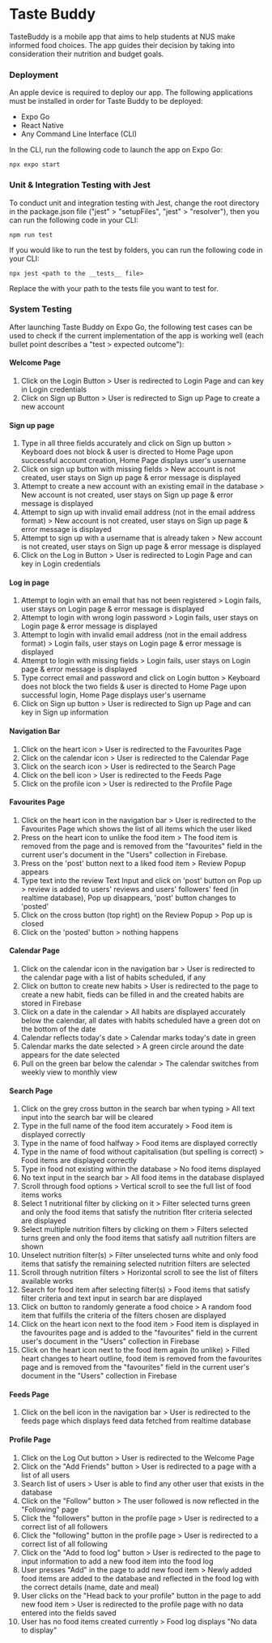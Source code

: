 # Taste Buddy
TasteBuddy is a mobile app that aims to help students at NUS make informed food choices. The app guides their decision by taking into consideration their nutrition and budget goals.

### Deployment
An apple device is required to deploy our app. The following applications must be installed in order for Taste Buddy to be deployed:
- Expo Go
- React Native
- Any Command Line Interface (CLI)

In the CLI, run the following code to launch the app on Expo Go:
```
npx expo start
```

### Unit & Integration Testing with Jest
To conduct unit and integration testing with Jest, change the root directory in the package.json file ("jest" > "setupFiles", "jest" > "resolver"), then you can run the following code in your CLI:
```
npm run test
```

If you would like to run the test by folders, you can run the following code in your CLI:
```
npx jest <path to the __tests__ file>
```
Replace the <path to the tests file> with your path to the tests file you want to test for. 

### System Testing
After launching Taste Buddy on Expo Go, the following test cases can be used to check if the current implementation of the app is working well (each bullet point describes a "test > expected outcome"):
#### Welcome Page
1. Click on the Login Button > User is redirected to Login Page and can key in Login credentials
2. Click on Sign up Button > User is redirected to Sign up Page to create a new account
#### Sign up page
1. Type in all three fields accurately and click on Sign up button > Keyboard does not block & user is directed to Home Page upon successful account creation, Home Page displays user's username
2. Click on sign up button with missing fields > New account is not created, user stays on Sign up page & error message is displayed 
3. Attempt to create a new account with an existing email in the database > New account is not created, user stays on Sign up page & error message is displayed
4. Attempt to sign up with invalid email address (not in the email address format) > New account is not created, user stays on Sign up page & error message is displayed
5. Attempt to sign up with a username that is already taken > New account is not created, user stays on Sign up page & error message is displayed
6. Click on the Log in Button > User is redirected to Login Page and can key in Login credentials
#### Log in page
1. Attempt to login with an email that has not been registered > Login fails, user stays on Login page & error message is displayed
2. Attempt to login with wrong login password > Login fails, user stays on Login page & error message is displayed
3. Attempt to login with invalid email address (not in the email address format) > Login fails, user stays on Login page & error message is displayed
4. Attempt to login with missing fields > Login fails, user stays on Login page & error message is displayed
5. Type correct email and password and click on Login button > Keyboard does not block the two fields & user is directed to Home Page upon successful login, Home Page displays user's username
6. Click on Sign up button > User is redirected to Sign up Page and can key in Sign up information
#### Navigation Bar
1. Click on the heart icon > User is redirected to the Favourites Page 
2. Click on the calendar icon > User is redirected to the Calendar Page
3. Click on the search icon > User is redirected to the Search Page
4. Click on the bell icon > User is redirected to the Feeds Page
5. Click on the profile icon > User is redirected to the Profile Page
#### Favourites Page
1. Click on the heart icon in the navigation bar > User is redirected to the Favourites Page which shows the list of all items which the user liked
2. Press on the heart icon to unlike the food item > The food item is removed from the page and is removed from the "favourites" field in the current user's document in the "Users" collection in Firebase.
3. Press on the 'post' button next to a liked food item > Review Popup appears
4. Type text into the review Text Input and click on 'post' button on Pop up > review is added to users' reviews and users' followers' feed (in realtime database), Pop up disappears, 'post' button changes to 'posted'
5. Click on the cross button (top right) on the Review Popup > Pop up is closed
6. Click on the 'posted' button > nothing happens 
#### Calendar Page
1. Click on the calendar icon in the navigation bar > User is redirected to the calendar page with a list of habits scheduled, if any
2. Click on button to create new habits > User is redirected to the page to create a new habit, fieds can be filled in and the created habits are stored in Firebase
3. Click on a date in the calendar > All habits are displayed accurately below the calendar, all dates with habits scheduled have a green dot on the bottom of the date
4. Calendar reflects today's date > Calendar marks today's date in green
5. Calendar marks the date selected > A green circle around the date appears for the date selected
6. Pull on the green bar below the calendar > The calendar switches from weekly view to monthly view
#### Search Page
1. Click on the grey cross button in the search bar when typing > All text input into the search bar will be cleared
2. Type in the full name of the food item accurately > Food item is displayed correctly
3. Type in the name of food halfway > Food items are displayed correctly
4. Type in the name of food without capitalisation (but spelling is correct) > Food items are displayed correctly
5. Type in food not existing within the database > No food items displayed
6. No text input in the search bar > All food items in the database displayed
7. Scroll through food options > Vertical scroll to see the full list of food items works
8. Select 1 nutritional filter by clicking on it > Filter selected turns green and only the food items that satisfy the nutrition flter criteria selected are displayed 
9. Select multiple nutrition filters by clicking on them > Filters selected turns green and only the food items that satisfy aall nutrition filters are shown
10. Unselect nutrition filter(s) > Filter unselected turns white and only food items that satisfy the remaining selected nutrition filters are selected
11. Scroll through nutrition filters > Horizontal scroll to see the list of filters available works
12. Search for food item after selecting filter(s) > Food items that satisfy filter criteria and text input in search bar are displayed
13. Click on button to randomly generate a food choice > A random food item that fulfills the criteria of the filters chosen are displayed 
14. Click on the heart icon next to the food item > Food item is displayed in the favourites page and is added to the "favourites" field in the current user's document in the "Users" collection in Firebase
15. Click on the heart icon next to the food item again (to unlike) > Filled heart changes to heart outline, food item is removed from the favourites page and is removed from the "favourites" field in the current user's document in the "Users" collection in Firebase
#### Feeds Page 
1. Click on the bell icon in the navigation bar > User is redirected to the feeds page which displays feed data fetched from realtime database
#### Profile Page
1. Click on the Log Out button > User is redirected to the Welcome Page
2. Click on the "Add Friends" button > User is redirected to a page with a list of all users 
3. Search list of users > User is able to find any other user that exists in the database
4. Click on the "Follow" button > The user followed is now reflected in the "Following" page
5. Click the "followers" button in the profile page > User is redirected to a correct list of all followers
6. Click the "following" button in the profile page > User is redirected to a correct list of all following
7. Click on the "Add to food log" button > User is redirected to the page to input information to add a new food item into the food log 
8. User presses "Add" in the page to add new food item > Newly added food items are added to the database and reflected in the food log with the correct details (name, date and meal)
9. User clicks on the "Head back to your profile" button in the page to add new food item > User is redirected to the profile page with no data entered into the fields saved
10. User has no food items created currently > Food log displays "No data to display"
